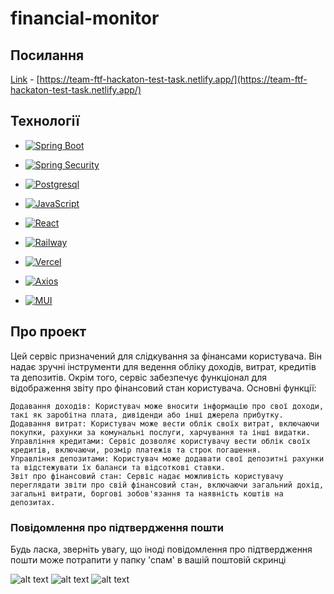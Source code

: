 # financial-monitor

## Посилання

[Link](https://team-ftf-hackaton-test-task.netlify.app/) - [https://team-ftf-hackaton-test-task.netlify.app/](https://team-ftf-hackaton-test-task.netlify.app/)

## Технології


* [![Spring Boot][Spring-boot.io]][SpringBoot-url]
* [![Spring Security][Spring-security.io]][SpringSecurity-url]
* [![Postgresql][Postgresql.org]][Postgresql-url]
* [![JavaScript][JavaScript.io]][JavaScript-url]
* [![React][React.org]][React-url]
* [![Railway][Railway.io]][Railway-url]
* [![Vercel][Vercel.io]][Vercel-url]
* [![Axios][Axios.io]][Axios-url]

* [![MUI][MUI.io]][MUI-url]

## Про проект

Цей сервіс призначений для слідкування за фінансами користувача. Він надає зручні інструменти для ведення обліку доходів, витрат, кредитів та депозитів. Окрім того, сервіс забезпечує функціонал для відображення звіту про фінансовий стан користувача.
Основні функції:

    Додавання доходів: Користувач може вносити інформацію про свої доходи, такі як заробітна плата, дивіденди або інші джерела прибутку.
    Додавання витрат: Користувач може вести облік своїх витрат, включаючи покупки, рахунки за комунальні послуги, харчування та інші видатки.
    Управління кредитами: Сервіс дозволяє користувачу вести облік своїх кредитів, включаючи, розмір платежів та строк погашення.
    Управління депозитами: Користувач може додавати свої депозитні рахунки та відстежувати їх баланси та відсоткові ставки.
    Звіт про фінансовий стан: Сервіс надає можливість користувачу переглядати звіти про свій фінансовий стан, включаючи загальний дохід, загальні витрати, боргові зобов'язання та наявність коштів на депозитах.
    
### Повідомлення про підтвердження пошти

Будь ласка, зверніть увагу, що іноді повідомлення про підтвердження пошти може потрапити у папку 'спам' в вашій поштовій скринці

![alt text](https://i.imgur.com/EwAgSoa.png)
![alt text](https://i.imgur.com/VdQSbjt.png)
![alt text](https://i.imgur.com/JtQc43l.png)


[Spring-boot.io]: https://img.shields.io/badge/Spring%20Boot-6DB33F?style=for-the-badge&logo=springboot&logoColor=white 
[SpringBoot-url]: https://spring.io/projects/spring-boot
[Postgresql.org]: https://img.shields.io/badge/Postgresql-4169E1?style=for-the-badge&logo=postgresql&logoColor=white 
[Postgresql-url]: https://postgresql.org
[React.org]: https://img.shields.io/badge/React-61DAFB?style=for-the-badge&logo=react&logoColor=black
[React-url]: https://reactjs.org
[Railway.io]: https://img.shields.io/badge/Railway-FF0000?style=for-the-badge&logo=railway&logoColor=white
[Railway-url]: https://railway.app
[JavaScript.io]: https://img.shields.io/badge/JavaScript-F7DF1E?style=for-the-badge&logo=javascript&logoColor=black
[JavaScript-url]: https://www.javascript.com
[Vercel.io]: https://img.shields.io/badge/Vercel-000000?style=for-the-badge&logo=vercel&logoColor=white
[Vercel-url]: https://vercel.com
[MUI.io]: https://img.shields.io/badge/MUI-0081CB?style=for-the-badge&logo=material-ui&logoColor=white
[MUI-url]: https://mui.com
[Spring-security.io]: https://img.shields.io/badge/Spring%20Security-6DB33F?style=for-the-badge&logo=springboot&logoColor=white
[SpringSecurity-url]: https://spring.io/projects/spring-security
[Axios.io]: https://img.shields.io/badge/Axios-61DAFB?style=for-the-badge&logo=axios&logoColor=black
[Axios-url]: https://axios-http.com

```
